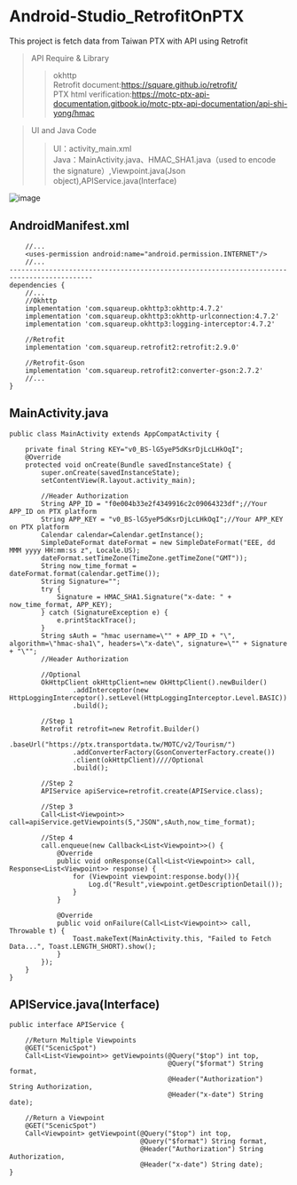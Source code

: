 # Android-Studio_RetrofitOnPTX
This project is fetch data from Taiwan PTX with API using Retrofit

>API Require & Library
>
>>okhttp  
>>Retrofit  document:https://square.github.io/retrofit/  
>>PTX html verification:https://motc-ptx-api-documentation.gitbook.io/motc-ptx-api-documentation/api-shi-yong/hmac  

>UI and Java Code
>>UI：activity_main.xml  
>>Java：MainActivity.java、HMAC_SHA1.java（used to encode the signature）,Viewpoint.java(Json object),APIService.java(Interface)  

![image](https://user-images.githubusercontent.com/41913354/168557860-85aac20c-7421-49b4-bc77-294fa17ea99e.png)

## AndroidManifest.xml
```
    //...
    <uses-permission android:name="android.permission.INTERNET"/>
    //...
-------------------------------------------------------------------------------------------
dependencies {
    //...
    //Okhttp
    implementation 'com.squareup.okhttp3:okhttp:4.7.2'
    implementation 'com.squareup.okhttp3:okhttp-urlconnection:4.7.2'
    implementation 'com.squareup.okhttp3:logging-interceptor:4.7.2'

    //Retrofit
    implementation 'com.squareup.retrofit2:retrofit:2.9.0'

    //Retrofit-Gson
    implementation 'com.squareup.retrofit2:converter-gson:2.7.2'
    //...
}  
```

## MainActivity.java
```
public class MainActivity extends AppCompatActivity {

    private final String KEY="v0_BS-lG5yeP5dKsrDjLcLHkOqI";
    @Override
    protected void onCreate(Bundle savedInstanceState) {
        super.onCreate(savedInstanceState);
        setContentView(R.layout.activity_main);

        //Header Authorization
        String APP_ID = "f0e004b33e2f4349916c2c09064323df";//Your APP_ID on PTX platform
        String APP_KEY = "v0_BS-lG5yeP5dKsrDjLcLHkOqI";//Your APP_KEY on PTX platform
        Calendar calendar=Calendar.getInstance();
        SimpleDateFormat dateFormat = new SimpleDateFormat("EEE, dd MMM yyyy HH:mm:ss z", Locale.US);
        dateFormat.setTimeZone(TimeZone.getTimeZone("GMT"));
        String now_time_format = dateFormat.format(calendar.getTime());
        String Signature="";
        try {
            Signature = HMAC_SHA1.Signature("x-date: " + now_time_format, APP_KEY);
        } catch (SignatureException e) {
            e.printStackTrace();
        }
        String sAuth = "hmac username=\"" + APP_ID + "\", algorithm=\"hmac-sha1\", headers=\"x-date\", signature=\"" + Signature + "\"";
        //Header Authorization

        //Optional
        OkHttpClient okHttpClient=new OkHttpClient().newBuilder()
                .addInterceptor(new HttpLoggingInterceptor().setLevel(HttpLoggingInterceptor.Level.BASIC))
                .build();

        //Step 1
        Retrofit retrofit=new Retrofit.Builder()
                .baseUrl("https://ptx.transportdata.tw/MOTC/v2/Tourism/")
                .addConverterFactory(GsonConverterFactory.create())
                .client(okHttpClient)////Optional
                .build();

        //Step 2
        APIService apiService=retrofit.create(APIService.class);

        //Step 3
        Call<List<Viewpoint>> call=apiService.getViewpoints(5,"JSON",sAuth,now_time_format);

        //Step 4
        call.enqueue(new Callback<List<Viewpoint>>() {
            @Override
            public void onResponse(Call<List<Viewpoint>> call, Response<List<Viewpoint>> response) {
                for (Viewpoint viewpoint:response.body()){
                    Log.d("Result",viewpoint.getDescriptionDetail());
                }
            }

            @Override
            public void onFailure(Call<List<Viewpoint>> call, Throwable t) {
                Toast.makeText(MainActivity.this, "Failed to Fetch Data...", Toast.LENGTH_SHORT).show();
            }
        });
    }
}
```

## APIService.java(Interface)
```
public interface APIService {

    //Return Multiple Viewpoints
    @GET("ScenicSpot")
    Call<List<Viewpoint>> getViewpoints(@Query("$top") int top,
                                        @Query("$format") String format,
                                        @Header("Authorization") String Authorization,
                                        @Header("x-date") String date);
                                        
    //Return a Viewpoint
    @GET("ScenicSpot")
    Call<Viewpoint> getViewpoint(@Query("$top") int top,
                                 @Query("$format") String format,
                                 @Header("Authorization") String Authorization,
                                 @Header("x-date") String date);
}

```
